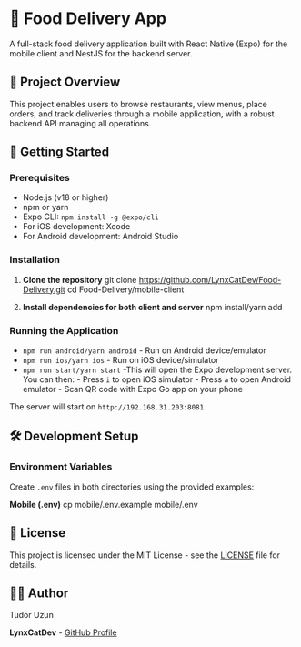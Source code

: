 # 🍕 Food Delivery App

A full-stack food delivery application built with React Native (Expo) for the mobile client and NestJS for the backend server.

## 📱 Project Overview

This project enables users to browse restaurants, view menus, place orders, and track deliveries through a mobile application, with a robust backend API managing all operations.

## 🚀 Getting Started

### Prerequisites

- Node.js (v18 or higher)
- npm or yarn
- Expo CLI: `npm install -g @expo/cli`
- For iOS development: Xcode
- For Android development: Android Studio

### Installation

1. **Clone the repository**
   git clone https://github.com/LynxCatDev/Food-Delivery.git
   cd Food-Delivery/mobile-client

2. **Install dependencies for both client and server**
   npm install/yarn add

### Running the Application

- `npm run android/yarn android` - Run on Android device/emulator
- `npm run ios/yarn ios` - Run on iOS device/simulator
- `npm run start/yarn start` -This will open the Expo development server. You can then: - Press `i` to open iOS simulator - Press `a` to open Android emulator - Scan QR code with Expo Go app on your phone

The server will start on `http://192.168.31.203:8081`

## 🛠️ Development Setup

### Environment Variables

Create `.env` files in both directories using the provided examples:

**Mobile (.env)**
cp mobile/.env.example mobile/.env

## 📝 License

This project is licensed under the MIT License - see the [LICENSE](LICENSE) file for details.

## 👨‍💻 Author

Tudor Uzun

**LynxCatDev** - [GitHub Profile](https://github.com/LynxCatDev)
